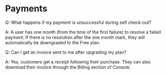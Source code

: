 # Payments

Q: What happens if my payment is unsuccessful during self check-out?

A: A user has one month (from the time of the first failure) to resolve a failed payment. If there is no resolution after the one month mark, they will automatically be downgraded to the Free plan.

  

Q: Can I get an invoice sent to me after upgrading my plan?

A: Yes, customers get a receipt following their purchase. They can also download their invoice through the Billing section of Console.

